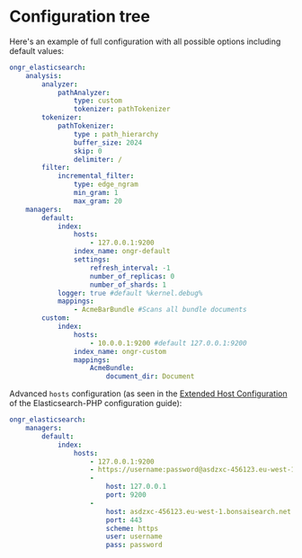 # Configuration tree

Here's an example of full configuration with all possible options including default values:

```yml
ongr_elasticsearch:
    analysis:
        analyzer:
            pathAnalyzer:
                type: custom
                tokenizer: pathTokenizer
        tokenizer:
            pathTokenizer:
                type : path_hierarchy
                buffer_size: 2024
                skip: 0
                delimiter: /
        filter:
            incremental_filter:
                type: edge_ngram
                min_gram: 1
                max_gram: 20
    managers:
        default:
            index: 
                hosts:
                    - 127.0.0.1:9200
                index_name: ongr-default
                settings:
                    refresh_interval: -1
                    number_of_replicas: 0
                    number_of_shards: 1
            logger: true #default %kernel.debug%
            mappings:
                - AcmeBarBundle #Scans all bundle documents
        custom:
            index: 
                hosts:
                    - 10.0.0.1:9200 #default 127.0.0.1:9200
                index_name: ongr-custom
                mappings:
                    AcmeBundle:
                        document_dir: Document
```

Advanced `hosts` configuration (as seen in the [Extended Host Configuration](https://www.elastic.co/guide/en/elasticsearch/client/php-api/current/_configuration.html#_extended_host_configuration) of the Elasticsearch-PHP configuration guide):
```yml
ongr_elasticsearch:
    managers:
        default:
            index:
                hosts:
                    - 127.0.0.1:9200
                    - https://username:password@asdzxc-456123.eu-west-1.bonsaisearch.net
                    -
                        host: 127.0.0.1
                        port: 9200
                    -
                        host: asdzxc-456123.eu-west-1.bonsaisearch.net
                        port: 443
                        scheme: https
                        user: username
                        pass: password
```
